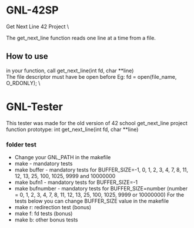 # GNL-42SP
Get Next Line 42 Project \

The get_next_line function reads one line at a time from a file.

## How to use
in your function, call get_next_line(int fd, char **line)\
The file descriptor must have be open before
Eg: fd = open(file_name, O_RDONLY); \

# GNL-Tester
This tester was made for the old version of 42 school get_next_line project\
function prototype: int	get_next_line(int fd, char **line)
### folder test 
- Change your GNL_PATH in the makefile
- make - mandatory tests
- make buffer - mandatory tests for BUFFER_SIZE=-1, 0, 1, 2, 3, 4, 7, 8, 11, 12, 13, 25, 100, 1025, 9999 and 10000000
- make bufn1 - mandatory tests for BUFFER_SIZE=-1
- make bufnumber - mandatory tests for BUFFER_SIZE=number (number = 0, 1, 2, 3, 4, 7, 8, 11, 12, 13, 25, 100, 1025, 9999 or 10000000)
For the tests below you can change BUFFER_SIZE value in the makefile
- make r: redirection test (bonus)
- make f: fd tests (bonus)
- make b: other bonus tests
